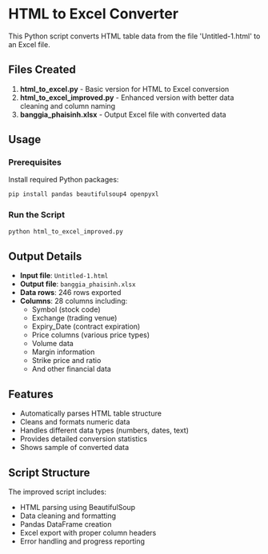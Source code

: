 # HTML to Excel Converter

This Python script converts HTML table data from the file 'Untitled-1.html' to an Excel file.

## Files Created

1. **html_to_excel.py** - Basic version for HTML to Excel conversion
2. **html_to_excel_improved.py** - Enhanced version with better data cleaning and column naming
3. **banggia_phaisinh.xlsx** - Output Excel file with converted data

## Usage

### Prerequisites
Install required Python packages:
```bash
pip install pandas beautifulsoup4 openpyxl
```

### Run the Script
```bash
python html_to_excel_improved.py
```

## Output Details

- **Input file**: `Untitled-1.html`
- **Output file**: `banggia_phaisinh.xlsx`
- **Data rows**: 246 rows exported
- **Columns**: 28 columns including:
  - Symbol (stock code)
  - Exchange (trading venue)
  - Expiry_Date (contract expiration)
  - Price columns (various price types)
  - Volume data
  - Margin information
  - Strike price and ratio
  - And other financial data

## Features

- Automatically parses HTML table structure
- Cleans and formats numeric data
- Handles different data types (numbers, dates, text)
- Provides detailed conversion statistics
- Shows sample of converted data

## Script Structure

The improved script includes:
- HTML parsing using BeautifulSoup
- Data cleaning and formatting
- Pandas DataFrame creation
- Excel export with proper column headers
- Error handling and progress reporting